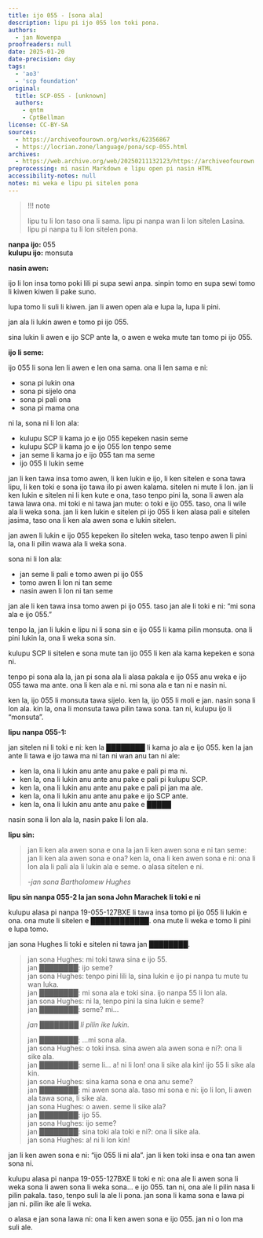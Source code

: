 ```yaml
---
title: ijo 055 - [sona ala]
description: lipu pi ijo 055 lon toki pona.
authors:
  - jan Nowenpa
proofreaders: null
date: 2025-01-20
date-precision: day
tags:
  - 'ao3'
  - 'scp foundation'
original:
  title: SCP-055 - [unknown]
  authors:
    - qntm
    - CptBellman
license: CC-BY-SA
sources:
  - https://archiveofourown.org/works/62356867
  - https://locrian.zone/language/pona/scp-055.html
archives:
  - https://web.archive.org/web/20250211132123/https://archiveofourown.org/works/62356867?view_full_work=true
preprocessing: mi nasin Markdown e lipu open pi nasin HTML
accessibility-notes: null
notes: mi weka e lipu pi sitelen pona
---
```


> !!! note
>
> lipu tu li lon taso ona li sama. lipu pi nanpa wan li lon sitelen Lasina. lipu pi nanpa tu li lon sitelen pona.

**nanpa ijo:** 055  
**kulupu ijo:** monsuta

**nasin awen:**

ijo li lon insa tomo poki lili pi supa sewi anpa. sinpin tomo en supa sewi tomo li kiwen kiwen li pake suno.

lupa tomo li suli li kiwen. jan li awen open ala e lupa la, lupa li pini.

jan ala li lukin awen e tomo pi ijo 055.

sina lukin li awen e ijo SCP ante la, o awen e weka mute tan tomo pi ijo 055.

**ijo li seme:**

ijo 055 li sona len li awen e len ona sama. ona li len sama e ni:

- sona pi lukin ona
- sona pi sijelo ona
- sona pi pali ona
- sona pi mama ona

ni la, sona ni li lon ala:

- kulupu SCP li kama jo e ijo 055 kepeken nasin seme
- kulupu SCP li kama jo e ijo 055 lon tenpo seme
- jan seme li kama jo e ijo 055 tan ma seme
- ijo 055 li lukin seme

jan li ken tawa insa tomo awen, li ken lukin e ijo, li ken sitelen e sona tawa lipu, li ken toki e sona ijo tawa ilo pi awen kalama. sitelen ni mute li lon. jan li ken lukin e sitelen ni li ken kute e ona, taso tenpo pini la, sona li awen ala tawa lawa ona. mi toki e ni tawa jan mute: o toki e ijo 055. taso, ona li wile ala li weka sona. jan li ken lukin e sitelen pi ijo 055 li ken alasa pali e sitelen jasima, taso ona li ken ala awen sona e lukin sitelen.

jan awen li lukin e ijo 055 kepeken ilo sitelen weka, taso tenpo awen li pini la, ona li pilin wawa ala li weka sona.

sona ni li lon ala:

- jan seme li pali e tomo awen pi ijo 055
- tomo awen li lon ni tan seme
- nasin awen li lon ni tan seme

jan ale li ken tawa insa tomo awen pi ijo 055. taso jan ale li toki e ni: “mi sona ala e ijo 055.”

tenpo la, jan li lukin e lipu ni li sona sin e ijo 055 li kama pilin monsuta. ona li pini lukin la, ona li weka sona sin.

kulupu SCP li sitelen e sona mute tan ijo 055 li ken ala kama kepeken e sona ni.

tenpo pi sona ala la, jan pi sona ala li alasa pakala e ijo 055 anu weka e ijo 055 tawa ma ante. ona li ken ala e ni. mi sona ala e tan ni e nasin ni.

ken la, ijo 055 li monsuta tawa sijelo. ken la, ijo 055 li moli e jan. nasin sona li lon ala. kin la, ona li monsuta tawa pilin tawa sona. tan ni, kulupu ijo li “monsuta”.

**lipu nanpa 055-1:**

jan sitelen ni li toki e ni: ken la ████████ li kama jo ala e ijo 055. ken la jan ante li tawa e ijo tawa ma ni tan ni wan anu tan ni ale:

- ken la, ona li lukin anu ante anu pake e pali pi ma ni.
- ken la, ona li lukin anu ante anu pake e pali pi kulupu SCP.
- ken la, ona li lukin anu ante anu pake e pali pi jan ma ale.
- ken la, ona li lukin anu ante anu pake e ijo SCP ante.
- ken la, ona li lukin anu ante anu pake e █████

nasin sona li lon ala la, nasin pake li lon ala.

**lipu sin:**

> jan li ken ala awen sona e ona la jan li ken awen sona e ni tan seme: jan li ken ala awen sona e ona? ken la, ona li ken awen sona e ni: ona li lon ala li pali ala li lukin ala e seme. o alasa sitelen e ni.
>
> *-jan sona Bartholomew Hughes*

**lipu sin nanpa 055-2 la jan sona John Marachek li toki e ni**

kulupu alasa pi nanpa 19-055-127BXE li tawa insa tomo pi ijo 055 li lukin e ona. ona mute li sitelen e ████████████. ona mute li weka e tomo li pini e lupa tomo.

jan sona Hughes li toki e sitelen ni tawa jan ████████.
> jan sona Hughes: mi toki tawa sina e ijo 55.  
> jan ████████: ijo seme?  
> jan sona Hughes: tenpo pini lili la, sina lukin e ijo pi nanpa tu mute tu wan luka.  
> jan ████████: mi sona ala e toki sina. ijo nanpa 55 li lon ala.  
> jan sona Hughes: ni la, tenpo pini la sina lukin e seme?  
> jan ████████: seme? mi…
>
> *jan ████████ li pilin ike lukin.*
>
> jan ████████: …mi sona ala.  
> jan sona Hughes: o toki insa. sina awen ala awen sona e ni?: ona li sike ala.  
> jan ████████: seme li… a! ni li lon! ona li sike ala kin! ijo 55 li sike ala kin.  
> jan sona Hughes: sina kama sona e ona anu seme?  
> jan ████████: mi awen sona ala. taso mi sona e ni: ijo li lon, li awen ala tawa sona, li sike ala.  
> jan sona Hughes: o awen. seme li sike ala?  
> jan ████████: ijo 55.  
> jan sona Hughes: ijo seme?  
> jan ████████: sina toki ala toki e ni?: ona li sike ala.  
> jan sona Hughes: a! ni li lon kin!

jan li ken awen sona e ni: “ijo 055 li ni ala”. jan li ken toki insa e ona tan awen sona ni.

kulupu alasa pi nanpa 19-055-127BXE li toki e ni: ona ale li awen sona li weka sona li awen sona li weka sona… e ijo 055. tan ni, ona ale li pilin nasa li pilin pakala. taso, tenpo suli la ale li pona. jan sona li kama sona e lawa pi jan ni. pilin ike ale li weka.

o alasa e jan sona lawa ni: ona li ken awen sona e ijo 055. jan ni o lon ma suli ale.
